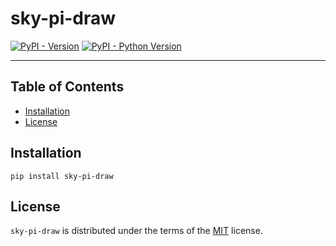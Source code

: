 # sky-pi-draw

[![PyPI - Version](https://img.shields.io/pypi/v/sky-pi-draw.svg)](https://pypi.org/project/sky-pi-draw)
[![PyPI - Python Version](https://img.shields.io/pypi/pyversions/sky-pi-draw.svg)](https://pypi.org/project/sky-pi-draw)

-----

## Table of Contents

- [Installation](#installation)
- [License](#license)

## Installation

```console
pip install sky-pi-draw
```

## License

`sky-pi-draw` is distributed under the terms of the [MIT](https://spdx.org/licenses/MIT.html) license.
